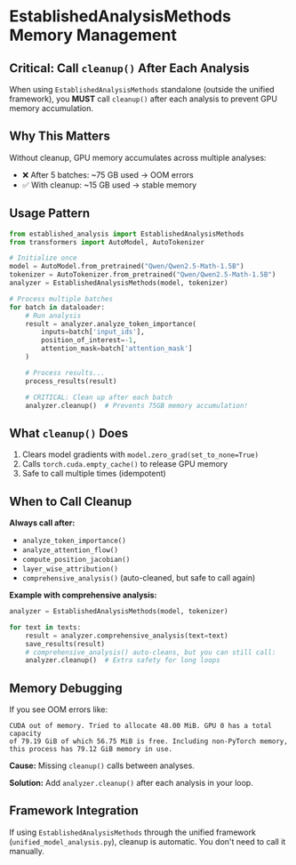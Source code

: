 # EstablishedAnalysisMethods Memory Management

## Critical: Call `cleanup()` After Each Analysis

When using `EstablishedAnalysisMethods` standalone (outside the unified framework), you **MUST** call `cleanup()` after each analysis to prevent GPU memory accumulation.

## Why This Matters

Without cleanup, GPU memory accumulates across multiple analyses:
- ❌ After 5 batches: ~75 GB used → OOM errors
- ✅ With cleanup: ~15 GB used → stable memory

## Usage Pattern

```python
from established_analysis import EstablishedAnalysisMethods
from transformers import AutoModel, AutoTokenizer

# Initialize once
model = AutoModel.from_pretrained("Qwen/Qwen2.5-Math-1.5B")
tokenizer = AutoTokenizer.from_pretrained("Qwen/Qwen2.5-Math-1.5B")
analyzer = EstablishedAnalysisMethods(model, tokenizer)

# Process multiple batches
for batch in dataloader:
    # Run analysis
    result = analyzer.analyze_token_importance(
        inputs=batch['input_ids'],
        position_of_interest=-1,
        attention_mask=batch['attention_mask']
    )

    # Process results...
    process_results(result)

    # CRITICAL: Clean up after each batch
    analyzer.cleanup()  # Prevents 75GB memory accumulation!
```

## What `cleanup()` Does

1. Clears model gradients with `model.zero_grad(set_to_none=True)`
2. Calls `torch.cuda.empty_cache()` to release GPU memory
3. Safe to call multiple times (idempotent)

## When to Call Cleanup

**Always call after:**
- `analyze_token_importance()`
- `analyze_attention_flow()`
- `compute_position_jacobian()`
- `layer_wise_attribution()`
- `comprehensive_analysis()` (auto-cleaned, but safe to call again)

**Example with comprehensive analysis:**
```python
analyzer = EstablishedAnalysisMethods(model, tokenizer)

for text in texts:
    result = analyzer.comprehensive_analysis(text=text)
    save_results(result)
    # comprehensive_analysis() auto-cleans, but you can still call:
    analyzer.cleanup()  # Extra safety for long loops
```

## Memory Debugging

If you see OOM errors like:
```
CUDA out of memory. Tried to allocate 48.00 MiB. GPU 0 has a total capacity
of 79.19 GiB of which 56.75 MiB is free. Including non-PyTorch memory,
this process has 79.12 GiB memory in use.
```

**Cause:** Missing `cleanup()` calls between analyses.

**Solution:** Add `analyzer.cleanup()` after each analysis in your loop.

## Framework Integration

If using `EstablishedAnalysisMethods` through the unified framework
(`unified_model_analysis.py`), cleanup is automatic. You don't need to call
it manually.